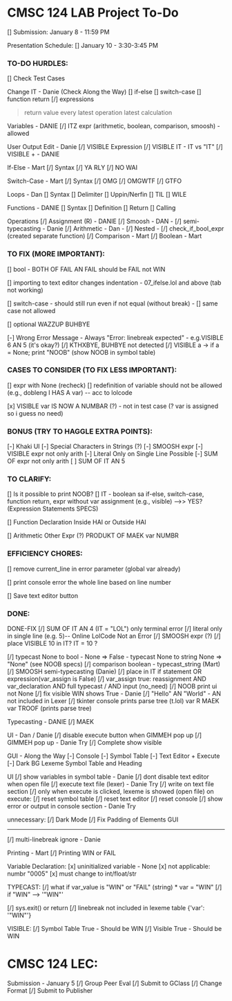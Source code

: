 # CMSC 124 LAB Project To-Do

[] Submission: January 8 - 11:59 PM

Presentation Schedule:
[] January 10 - 3:30-3:45 PM

### TO-DO HURDLES:

[] Check Test Cases

Change IT - Danie (Check Along the Way)
[] if-else
[] switch-case
[] function return
[/] expressions

> return value
> every latest operation
> latest calculation

Variables - DANIE
[/] ITZ expr (arithmetic, boolean, comparison, smoosh) - allowed

User Output Edit - Danie
[/] VISIBLE Expression
[/] VISIBLE IT - IT vs "IT"
[/] VISIBLE + - DANIE

If-Else - Mart
[/] Syntax
[/] YA RLY
[/] NO WAI

Switch-Case - Mart
[/] Syntax
[/] OMG
[/] OMGWTF
[/] GTFO

Loops - Dan
[] Syntax
[] Delimiter
[] Uppin/Nerfin
[] TIL
[] WILE

Functions - DANIE
[] Syntax
[] Definition
[] Return
[] Calling

Operations
[/] Assignment (R) - DANIE
[/] Smoosh - DAN - [/] semi-typecasting - Danie
[/] Arithmetic - Dan - [/] Nested - [/] check_if_bool_expr (created separate function)
[/] Comparison - Mart
[/] Boolean - Mart

### TO FIX (MORE IMPORTANT):

[] bool - BOTH OF FAIL AN FAIL should be FAIL not WIN

[] importing to text editor changes indentation - 07_ifelse.lol and above (tab not working)

[] switch-case - should still run even if not equal (without break) - [] same case not allowed

[] optional WAZZUP BUHBYE

[-] Wrong Error Message - Always "Error: linebreak expected" - e.g.VISIBLE 6 AN 5 (it's okay?)
[/] KTHXBYE, BUHBYE not detected
[/] VISIBLE a -> if a = None; print "NOOB" (show NOOB in symbol table)

### CASES TO CONSIDER (TO FIX LESS IMPORTANT):

[] expr with None (recheck)
[] redefinition of variable should not be allowed (e.g., dobleng I HAS A var) -- acc to lolcode

[x] VISIBLE var IS NOW A NUMBAR (?) - not in test case (? var is assigned so i guess no need)

### BONUS (TRY TO HAGGLE EXTRA POINTS):

[-] Khaki UI
[-] Special Characters in Strings (?)
[-] SMOOSH expr
[-] VISIBLE expr not only arith
[-] Literal Only on Single Line Possible
[-] SUM OF expr not only arith
[ ] SUM OF IT AN 5

### TO CLARIFY:

[] Is it possible to print NOOB?
[] IT - boolean sa if-else, switch-case, function return, expr without var assignment (e.g., visible) -->> YES? (Expression Statements SPECS)

[] Function Declaration Inside HAI or Outside HAI

[] Arithmetic Other Expr (?) PRODUKT OF MAEK var NUMBR

### EFFICIENCY CHORES:

[] remove current_line in error parameter (global var already)

[] print console error the whole line based on line number

[] Save text editor button

### DONE:

DONE-FIX
[/] SUM OF IT AN 4 (IT = "LOL") only terminal error
[/] literal only in single line (e.g. 5)-- Online LolCode Not an Error
[/] SMOOSH expr (?)
[/] place VISIBLE 10 in IT? IT = 10 ?

[/] typecast None to bool - None => False - typecast None to string None => "None" (see NOOB specs)
[/] comparison boolean - typecast_string (Mart)
[/] SMOOSH semi-typecasting (Danie)
[/] place in IT if statement
OR expression(var_assign is False)
[/] var_assign true: reassignment AND var_declaration AND full typecast / AND input (no_need)
[/] NOOB print ui not None
[/] fix visible WIN shows True - Danie
[/] "Hello" AN "World" - AN not included in Lexer
[/] tkinter console prints parse tree (t.lol)
var R MAEK var TROOF (prints parse tree)

Typecasting - DANIE
[/] MAEK

UI - Dan / Danie
[/] disable execute button when GIMMEH pop up
[/] GIMMEH pop up - Danie Try
[/] Complete show visible

GUI - Along the Way
[-] Console
[-] Symbol Table
[-] Text Editor + Execute
[-] Dark BG Lexeme Symbol Table and Heading

UI
[/] show variables in symbol table - Danie
[/] dont disable text editor when open file
[/] execute text file (lexer) - Danie Try
[/] write on text file section
[/] only when execute is clicked, lexeme is showed (open file)
on execute:
[/] reset symbol table
[/] reset text editor
[/] reset console
[/] show error or output in console section - Danie Try

unnecessary:
[/] Dark Mode
[/] Fix Padding of Elements GUI

---

[/] multi-linebreak ignore - Danie

Printing - Mart
[/] Printing WIN or FAIL

Variable Declaration:
[x] uninitialized variable - None
[x] not applicable: numbr "0005"
[x] must change to int/float/str

TYPECAST:
[/] what if var_value is "WIN" or "FAIL" (string) \* var = "WIN"
[/] if "WIN" --> '"WIN"'

[/] sys.exit() or return
[/] linebreak not included in lexeme table
{'var': '"WIN"'}

VISIBLE:
[/] Symbol Table True - Should be WIN
[/] Visible True - Should be WIN

# CMSC 124 LEC:

Submission - January 5
[/] Group Peer Eval
[/] Submit to GClass
[/] Change Format
[/] Submit to Publisher
